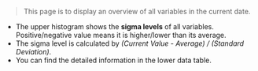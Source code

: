 > This page is to display an overview of all variables in the current date.

- The upper histogram shows the **sigma levels** of all variables. Positive/negative value means it is higher/lower than its average. 
- The sigma level is calculated by *(Current Value - Average) / (Standard Deviation)*.
- You can find the detailed information in the lower data table.

